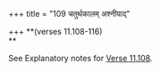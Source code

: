 +++
title = "109 चतुर्थकालम् अश्नीयाद्"

+++
**(verses 11.108-116)  
**

See Explanatory notes for [Verse
11.108](/hinduism/book/manusmriti-with-the-commentary-of-medhatithi/d/doc201991.html#explanatory-notes "English translation of verse").




